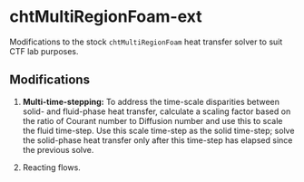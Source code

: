# chtMultiRegionFoam-ext
Modifications to the stock `chtMultiRegionFoam` heat transfer solver to suit CTF lab purposes. 

## Modifications
1. **Multi-time-stepping:** To address the time-scale disparities between solid- and fluid-phase heat transfer, calculate a scaling factor based on the ratio of Courant number to Diffusion number and use this to scale the fluid time-step. Use this scale time-step as the solid time-step; solve the solid-phase heat transfer only after this time-step has elapsed since the previous solve.

2. Reacting flows. 
